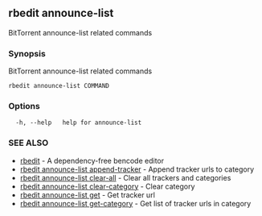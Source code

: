 ## rbedit announce-list

BitTorrent announce-list related commands

### Synopsis


BitTorrent announce-list related commands

```
rbedit announce-list COMMAND
```

### Options

```
  -h, --help   help for announce-list
```

### SEE ALSO

* [rbedit](rbedit.md)	 - A dependency-free bencode editor
* [rbedit announce-list append-tracker](rbedit_announce-list_append-tracker.md)	 - Append tracker urls to category
* [rbedit announce-list clear-all](rbedit_announce-list_clear-all.md)	 - Clear all trackers and categories
* [rbedit announce-list clear-category](rbedit_announce-list_clear-category.md)	 - Clear category
* [rbedit announce-list get](rbedit_announce-list_get.md)	 - Get tracker url
* [rbedit announce-list get-category](rbedit_announce-list_get-category.md)	 - Get list of tracker urls in category


